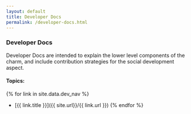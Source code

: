 ```yaml
---
layout: default
title: Developer Docs
permalink: /developer-docs.html
---
```


### Developer Docs

Developer Docs are intended to explain the  lower level components of the charm, and include contribution strategies for the social development aspect.

#### Topics:
{% for link in site.data.dev_nav %}
  - [{{ link.title }}]({{ site.url}}/{{ link.url }})
{% endfor %}
